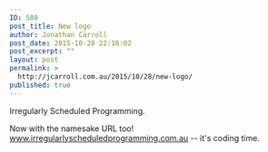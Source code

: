 ```yaml
---
ID: 580
post_title: New logo
author: Jonathan Carroll
post_date: 2015-10-28 22:16:02
post_excerpt: ""
layout: post
permalink: >
  http://jcarroll.com.au/2015/10/28/new-logo/
published: true
---
```

Irregularly Scheduled Programming.

Now with the namesake URL too! <a href="http://www.irregularlyscheduledprogramming.com.au">www.irregularlyscheduledprogramming.com.au</a> -- it's coding time.